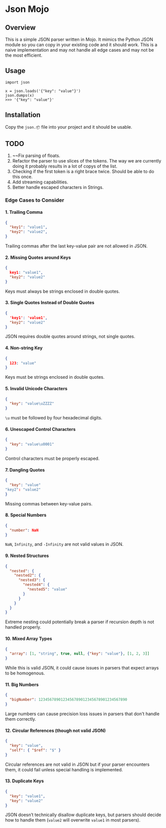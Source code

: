 # Json Mojo

## Overview

This is a simple JSON parser written in Mojo. It mimics the Python JSON module so you can copy in your existing code and it should work. This is a naive implementation and may not handle all edge cases and may not be the most efficient.

## Usage

```mojo
import json

x = json.loads('{"key": "value"}')
json.dumps(x)
>>> '{"key": "value"}'
```

## Installation

Copy the `json.📦` file into your project and it should be usable.

## TODO

1. ~~Fix parsing of floats.
2. Refactor the parser to use slices of the tokens. The way we are currently doing it probably results in a lot of copys of the list.
3. Checking if the first token is a right brace twice. Should be able to do this once.
4. Add streaming capabilities.
5. Better handle escaped characters in Strings.

### Edge Cases to Consider

#### 1. Trailing Comma

```json
{
  "key1": "value1",
  "key2": "value2",
}
```

Trailing commas after the last key-value pair are not allowed in JSON.

#### 2. Missing Quotes around Keys

```json
{
  key1: "value1",
  "key2": "value2"
}
```

Keys must always be strings enclosed in double quotes.

#### 3. Single Quotes Instead of Double Quotes

```json
{
  'key1': 'value1',
  "key2": "value2"
}
```

JSON requires double quotes around strings, not single quotes.

#### 4. Non-string Key

```json
{
  123: "value"
}
```

Keys must be strings enclosed in double quotes.

#### 5. Invalid Unicode Characters

```json
{
  "key": "value\uZZZZ"
}
```

`\u` must be followed by four hexadecimal digits.

#### 6. Unescaped Control Characters

```json
{
  "key": "value\u0001"
}
```

Control characters must be properly escaped.

#### 7. Dangling Quotes

```json
{
  "key": "value"
"key2": "value2"
}
```

Missing commas between key-value pairs.

#### 8. Special Numbers

```json
{
  "number": NaN
}
```

`NaN`, `Infinity`, and `-Infinity` are not valid values in JSON.

#### 9. Nested Structures

```json
{
  "nested": {
    "nested2": {
      "nested3": {
        "nested4": {
          "nested5": "value"
        }
      }
    }
  }
}
```

Extreme nesting could potentially break a parser if recursion depth is not handled properly.

#### 10. Mixed Array Types

```json
{
  "array": [1, "string", true, null, {"key": "value"}, [1, 2, 3]]
}
```

While this is valid JSON, it could cause issues in parsers that expect arrays to be homogenous.

#### 11. Big Numbers

```json
{
  "bigNumber": 1234567890123456789012345678901234567890
}
```

Large numbers can cause precision loss issues in parsers that don't handle them correctly.

#### 12. Circular References (though not valid JSON)

```json
{
  "key": "value",
  "self": { "$ref": "$" }
}
```

Circular references are not valid in JSON but if your parser encounters them, it could fail unless special handling is implemented.

#### 13. Duplicate Keys

```json
{
  "key": "value1",
  "key": "value2"
}
```

JSON doesn’t technically disallow duplicate keys, but parsers should decide how to handle them (`value2` will overwrite `value1` in most parsers).
